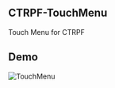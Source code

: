 ## CTRPF-TouchMenu
Touch Menu for CTRPF

## Demo
![TouchMenu](https://github.com/Believe0127/CTRPF-TouchMenu/assets/101379299/00fc2c67-5342-4ee0-87d1-e14f4e8207d8)
